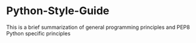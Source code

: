 # Python-Style-Guide
This is a brief summarization of general programming principles and PEP8 Python specific principles 
